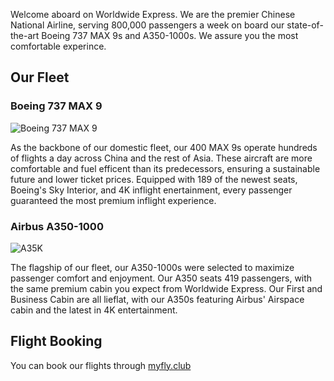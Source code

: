 
Welcome aboard on Worldwide Express. We are the premier Chinese National Airline, serving 800,000 passengers a week on board our state-of-the-art Boeing 737 MAX 9s and A350-1000s. We assure you the most comfortable experince. 

## Our Fleet

### Boeing 737 MAX 9

![Boeing 737 MAX 9](https://github.com/lawrencep2026/TestSite/assets/145371373/2ebef3cd-031e-4807-8554-240352cf980a)

As the backbone of our domestic fleet, our 400 MAX 9s operate hundreds of flights a day across China and the rest of Asia. These aircraft are more comfortable and fuel efficent than its predecessors, ensuring a sustainable future and lower ticket prices. Equipped with 189 of the newest seats, Boeing's Sky Interior, and 4K inflight enertainment, every passenger guaranteed the most premium inflight experience.

### Airbus A350-1000

![A35K](https://github.com/lawrencep2026/TestSite/assets/145371373/13729abc-049c-4a25-a008-227fe9edb4e1)

The flagship of our fleet, our A350-1000s were selected to maximize passenger comfort and enjoyment. Our A350 seats 419 passengers, with the same premium cabin you expect from Worldwide Express. Our First and Business Cabin are all lieflat, with our A350s featuring Airbus' Airspace cabin and the latest in 4K entertainment. 

## Flight Booking
You can book our flights through <a href="https://myfly.club/nav-search" target="_blank">myfly.club</a>
